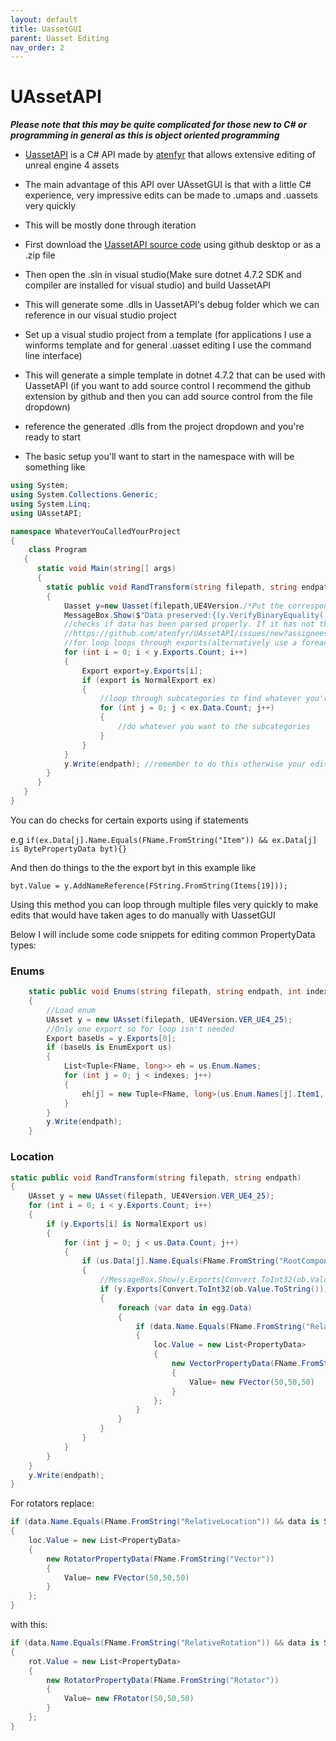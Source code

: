 ```yaml
---
layout: default
title: UassetGUI
parent: Uasset Editing
nav_order: 2
---
```


# UAssetAPI

***Please note that this may be quite complicated for those new to C# or programming in general as this is object oriented programming***

- [UassetAPI](https://github.com/atenfyr/UAssetAPI) is a C# API made by [atenfyr](https://github.com/atenfyr) that allows extensive editing of unreal engine 4 assets
- The main advantage of this API over UAssetGUI is that with a little C# experience, very impressive edits can be made to .umaps and .uassets very quickly
- This will be mostly done through iteration

- First download the [UassetAPI source code](https://github.com/atenfyr/UAssetAPI) using github desktop or as a .zip file
- Then open the .sln in visual studio(Make sure dotnet 4.7.2 SDK and compiler are installed for visual studio) and build UassetAPI
- This will generate some .dlls in UassetAPI's debug folder which we can reference in our visual studio project
- Set up a visual studio project from a template (for applications I use a winforms template and for general .uasset editing I use the command line interface)
- This will generate a simple template in dotnet 4.7.2 that can be used with UassetAPI (if you want to add source control I recommend the github extension by github and then you can add source control from the file dropdown)
- reference the generated .dlls from the project dropdown and you're ready to start
- The basic setup you'll want to start in the namespace with will be something like
```csharp
using System;
using System.Collections.Generic;
using System.Linq;
using UAssetAPI;

namespace WhateverYouCalledYourProject
{
    class Program
   {
      static void Main(string[] args)
      {
        static public void RandTransform(string filepath, string endpath)//I make this a function so it's callable for multiple uassets
        {
            Uasset y=new Uasset(filepath,UE4Version./*Put the corresponding version-intellisense will give you some suggestions*/)
            MessageBox.Show($"Data preserved:{(y.VerifyBinaryEquality() ? "yes" : "no")}");
            //checks if data has been parsed properly. If it has not then report it to atenfyr using his issue templates here:
            //https://github.com/atenfyr/UAssetAPI/issues/new?assignees=&labels=&template=bug_report.md&title=
            //for loop loops through exports(alternatively use a foreach loop)
            for (int i = 0; i < y.Exports.Count; i++)
            {
                Export export=y.Exports[i];
                if (export is NormalExport ex)
                {
                    //loop through subcategories to find whatever you're looking for
                    for (int j = 0; j < ex.Data.Count; j++)
                    {
                        //do whatever you want to the subcategories
                    }
                }
            }
            y.Write(endpath); //remember to do this otherwise your edits will not be saved
        }
      }
   }
}
```
You can do checks for certain exports using if statements

e.g ```if(ex.Data[j].Name.Equals(FName.FromString("Item")) && ex.Data[j] is BytePropertyData byt){}```

And then do things to the the export byt in this example like

```byt.Value = y.AddNameReference(FString.FromString(Items[19]));```

Using this method you can loop through multiple files very quickly to make edits that would have taken ages to do manually with UassetGUI

Below I will include some code snippets for editing common PropertyData types:
### Enums
```csharp
    static public void Enums(string filepath, string endpath, int indexes)//I state the number of indexes because sometimes eh.Count causes an index out of range error
    {
        //Load enum
        UAsset y = new UAsset(filepath, UE4Version.VER_UE4_25);
        //Only one export so for loop isn't needed
        Export baseUs = y.Exports[0];
        if (baseUs is EnumExport us)
        {
            List<Tuple<FName, long>> eh = us.Enum.Names;
            for (int j = 0; j < indexes; j++)
            {
                eh[j] = new Tuple<FName, long>(us.Enum.Names[j].Item1, 2/*Enum index you wish to use*/);
            }
        }
        y.Write(endpath);
    }
```

### Location
```csharp
static public void RandTransform(string filepath, string endpath)
{
    UAsset y = new UAsset(filepath, UE4Version.VER_UE4_25);
    for (int i = 0; i < y.Exports.Count; i++)
    {
        if (y.Exports[i] is NormalExport us)
        {
            for (int j = 0; j < us.Data.Count; j++)
            {
                if (us.Data[j].Name.Equals(FName.FromString("RootComponent")) && us.Data[j] is ObjectPropertyData ob)
                {
                    //MessageBox.Show(y.Exports[Convert.ToInt32(ob.Value.ToString())].ObjectName.ToString());
                    if (y.Exports[Convert.ToInt32(ob.Value.ToString())] is NormalExport egg)
                    {
                        foreach (var data in egg.Data)
                        {
                            if (data.Name.Equals(FName.FromString("RelativeLocation")) && data is StructPropertyData loc)
                            {
                                loc.Value = new List<PropertyData>
                                {
                                    new VectorPropertyData(FName.FromString("Vector"))
                                    {
                                        Value= new FVector(50,50,50)
                                    }
                                };
                            }
                        }
                    }
                }
            }
        }
    }
    y.Write(endpath);
}
```
For rotators replace:
```csharp
if (data.Name.Equals(FName.FromString("RelativeLocation")) && data is StructPropertyData loc)
{
    loc.Value = new List<PropertyData>
    {
        new RotatorPropertyData(FName.FromString("Vector"))
        {
            Value= new FVector(50,50,50)
        }
    };
}
```
with this:
```csharp
if (data.Name.Equals(FName.FromString("RelativeRotation")) && data is StructPropertyData rot)
{
    rot.Value = new List<PropertyData>
    {
        new RotatorPropertyData(FName.FromString("Rotator"))
        {
            Value= new FRotator(50,50,50)
        }
    };
}
```
